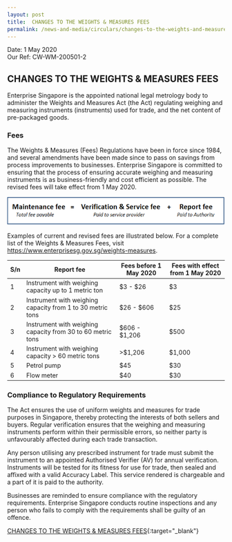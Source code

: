 ```yaml
---
layout: post
title:  CHANGES TO THE WEIGHTS & MEASURES FEES
permalink: /news-and-media/circulars/changes-to-the-weights-and-measures-fee/
---
```


Date: 1 May 2020\
Our Ref: CW-WM-200501-2

## CHANGES TO THE WEIGHTS & MEASURES FEES

Enterprise Singapore is the appointed national legal metrology body to administer the Weights and Measures Act (the Act) regulating weighing and measuring instruments (instruments) used for trade, and the net content of pre-packaged goods.

### Fees
The Weights & Measures (Fees) Regulations have been in force since 1984, and several amendments have been made since to pass on savings from process improvements to businesses. Enterprise Singapore is committed to ensuring that the process of ensuring accurate weighing and measuring instruments is as business-friendly and cost efficient as possible. The revised fees will take effect from 1 May 2020.

![Revised-fees](/images/news-and-media/wm-fees.png)

Examples of current and revised fees are illustrated below. For a complete list of the Weights & Measures Fees, visit <https://www.enterprisesg.gov.sg/weights-measures>.

|**S/n**|**Report fee**|**Fees before 1 May 2020**|**Fees with effect from 1 May 2020**|
--- | --- | --- | --- 
| 1 | Instrument with weighing capacity up to 1 metric ton | $3 - $26 | $3                                  
| 2 | Instrument with weighing capacity from 1 to 30 metric tons | $26 - $606 | $25                                                     
| 3 | Instrument with weighing capacity from 30 to 60 metric tons | $606 - $1,206 | $500                                  
| 4 | Instrument with weighing capacity > 60 metric tons | >$1,206 | $1,000 
| 5 | Petrol pump  | $45 | $30                                  
| 6 | Flow meter | $40 | $30 

### Compliance to Regulatory Requirements
The Act ensures the use of uniform weights and measures for trade purposes in Singapore, thereby protecting the interests of both sellers and buyers. Regular verification ensures that the weighing and measuring instruments perform within their permissible errors, so neither party is unfavourably affected during each trade transaction.

Any person utilising any prescribed instrument for trade must submit the instrument to an appointed Authorised Verifier (AV) for annual verification. Instruments will be tested for its fitness for use for trade, then sealed and affixed with a valid Accuracy Label. This service rendered is chargeable and a part of it is paid to the authority.

Businesses are reminded to ensure compliance with the regulatory requirements. Enterprise Singapore conducts routine inspections and any person who fails to comply with the requirements shall be guilty of an offence.

[CHANGES TO THE WEIGHTS & MEASURES FEES](/files/circulars/circular-cw-wm-200501-2-weights-and-measures-fee.pdf){:target="_blank"}

